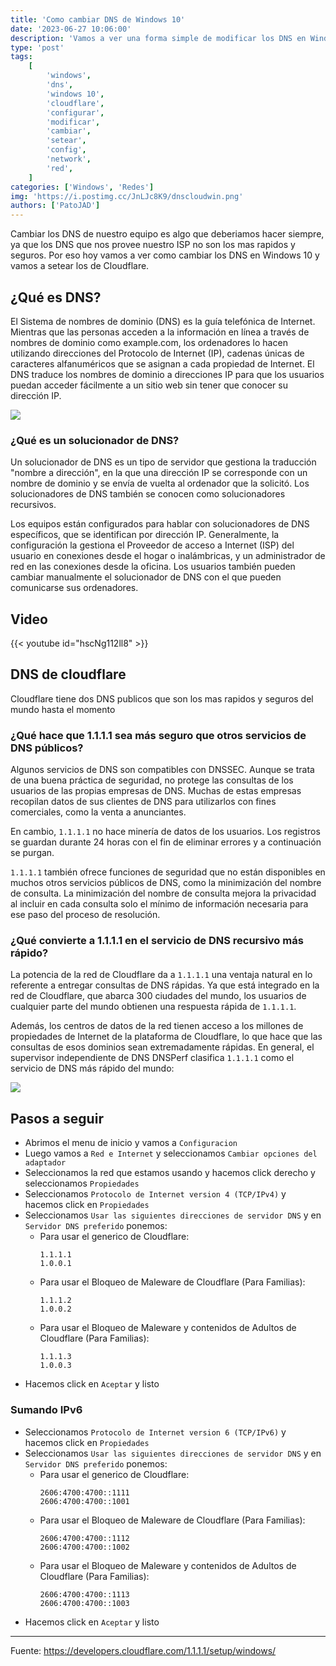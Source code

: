 ```yaml
---
title: 'Como cambiar DNS de Windows 10'
date: '2023-06-27 10:06:00'
description: 'Vamos a ver una forma simple de modificar los DNS en Windows 10 y vamos a setear los de Cloudflare'
type: 'post'
tags:
    [
        'windows',
        'dns',
        'windows 10',
        'cloudflare',
        'configurar',
        'modificar',
        'cambiar',
        'setear',
        'config',
        'network',
        'red',
    ]
categories: ['Windows', 'Redes']
img: 'https://i.postimg.cc/JnLJc8K9/dnscloudwin.png'
authors: ['PatoJAD']
---
```


Cambiar los DNS de nuestro equipo es algo que deberiamos hacer siempre, ya que los DNS que nos provee nuestro ISP no son los mas rapidos y seguros. Por eso hoy vamos a ver como cambiar los DNS en Windows 10 y vamos a setear los de Cloudflare.

## ¿Qué es DNS?

El Sistema de nombres de dominio (DNS) es la guía telefónica de Internet. Mientras que las personas acceden a la información en línea a través de nombres de dominio como example.com, los ordenadores lo hacen utilizando direcciones del Protocolo de Internet (IP), cadenas únicas de caracteres alfanuméricos que se asignan a cada propiedad de Internet. El DNS traduce los nombres de dominio a direcciones IP para que los usuarios puedan acceder fácilmente a un sitio web sin tener que conocer su dirección IP.

![](https://www.cloudflare.com/img/learning/dns/what-is-1.1.1.1/dns-lookup.png)

### ¿Qué es un solucionador de DNS?

Un solucionador de DNS es un tipo de servidor que gestiona la traducción "nombre a dirección", en la que una dirección IP se corresponde con un nombre de dominio y se envía de vuelta al ordenador que la solicitó. Los solucionadores de DNS también se conocen como solucionadores recursivos.

Los equipos están configurados para hablar con solucionadores de DNS específicos, que se identifican por dirección IP. Generalmente, la configuración la gestiona el Proveedor de acceso a Internet (ISP) del usuario en conexiones desde el hogar o inalámbricas, y un administrador de red en las conexiones desde la oficina. Los usuarios también pueden cambiar manualmente el solucionador de DNS con el que pueden comunicarse sus ordenadores.

## Video

{{< youtube id="hscNg112ll8" >}}

## DNS de cloudflare

Cloudflare tiene dos DNS publicos que son los mas rapidos y seguros del mundo hasta el momento

### ¿Qué hace que 1.1.1.1 sea más seguro que otros servicios de DNS públicos?

Algunos servicios de DNS son compatibles con DNSSEC. Aunque se trata de una buena práctica de seguridad, no protege las consultas de los usuarios de las propias empresas de DNS. Muchas de estas empresas recopilan datos de sus clientes de DNS para utilizarlos con fines comerciales, como la venta a anunciantes.

En cambio, `1.1.1.1` no hace minería de datos de los usuarios. Los registros se guardan durante 24 horas con el fin de eliminar errores y a continuación se purgan.

`1.1.1.1` también ofrece funciones de seguridad que no están disponibles en muchos otros servicios públicos de DNS, como la minimización del nombre de consulta. La minimización del nombre de consulta mejora la privacidad al incluir en cada consulta solo el mínimo de información necesaria para ese paso del proceso de resolución.

### ¿Qué convierte a 1.1.1.1 en el servicio de DNS recursivo más rápido?

La potencia de la red de Cloudflare da a `1.1.1.1` una ventaja natural en lo referente a entregar consultas de DNS rápidas. Ya que está integrado en la red de Cloudflare, que abarca 300 ciudades del mundo, los usuarios de cualquier parte del mundo obtienen una respuesta rápida de `1.1.1.1`.

Además, los centros de datos de la red tienen acceso a los millones de propiedades de Internet de la plataforma de Cloudflare, lo que hace que las consultas de esos dominios sean extremadamente rápidas. En general, el supervisor independiente de DNS DNSPerf clasifica `1.1.1.1` como el servicio de DNS más rápido del mundo:

![](https://www.cloudflare.com/img/learning/dns/what-is-1.1.1.1/query-speed.png)

## Pasos a seguir

-   Abrimos el menu de inicio y vamos a `Configuracion`
-   Luego vamos a `Red e Internet` y seleccionamos `Cambiar opciones del adaptador`
-   Seleccionamos la red que estamos usando y hacemos click derecho y seleccionamos `Propiedades`
-   Seleccionamos `Protocolo de Internet version 4 (TCP/IPv4)` y hacemos click en `Propiedades`
-   Seleccionamos `Usar las siguientes direcciones de servidor DNS` y en `Servidor DNS preferido` ponemos:
    -   Para usar el generico de Cloudflare:
        ```batch
        1.1.1.1
        1.0.0.1
        ```
    -   Para usar el Bloqueo de Maleware de Cloudflare (Para Familias):
        ```batch
        1.1.1.2
        1.0.0.2
        ```
    -   Para usar el Bloqueo de Maleware y contenidos de Adultos de Cloudflare (Para Familias):
        ```batch
        1.1.1.3
        1.0.0.3
        ```
-   Hacemos click en `Aceptar` y listo

### Sumando IPv6

-   Seleccionamos `Protocolo de Internet version 6 (TCP/IPv6)` y hacemos click en `Propiedades`
-   Seleccionamos `Usar las siguientes direcciones de servidor DNS` y en `Servidor DNS preferido` ponemos:
    -   Para usar el generico de Cloudflare:
        ```batch
        2606:4700:4700::1111
        2606:4700:4700::1001
        ```
    -   Para usar el Bloqueo de Maleware de Cloudflare (Para Familias):
        ```batch
        2606:4700:4700::1112
        2606:4700:4700::1002
        ```
    -   Para usar el Bloqueo de Maleware y contenidos de Adultos de Cloudflare (Para Familias):
        ```batch
        2606:4700:4700::1113
        2606:4700:4700::1003
        ```
-   Hacemos click en `Aceptar` y listo

---

Fuente: https://developers.cloudflare.com/1.1.1.1/setup/windows/
